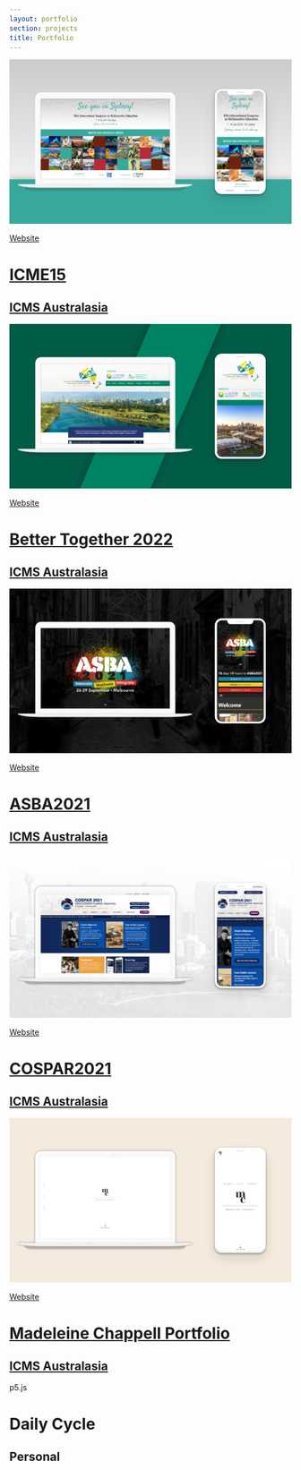 ```yaml
---
layout: portfolio
section: projects
title: Portfolio
---
```


<div class="portfolio my-4">
  <div class="row">
    <div class="col-12 col-sm-6 col-lg-4 project">
      <a href="https://icme15.com/" class="my-4 project-image top-right" target="_blank" style="--bg-color: #38A89CAF"><img src="assets/img/icme15.png" class="img-fluid"></a>
      <a href="https://icme15.com/" target="_blank" class="project-content">
        <p class="float-end mb-0">Website</p>
        <h1 class="mb-1">ICME15</h1>
        <h2>ICMS Australasia</h2>
      </a>
    </div>
    <div class="col-12 col-sm-6 col-lg-4 project">
      <a href="https://bettertogether2022.org/" class="my-4 project-image top-left" target="_blank" style="--bg-color: #008265AF"><img src="assets/img/bettertogether2022.png" class="img-fluid"></a>
      <a href="https://bettertogether2022.org/" target="_blank" class="project-content">
        <p class="float-end mb-0">Website</p>
        <h1 class="mb-1">Better Together 2022</h1>
        <h2>ICMS Australasia</h2>
      </a>
    </div>
    <div class="col-12 col-sm-6 col-lg-4 project">
      <a href="https://asba2021.com.au/" class="my-4 project-image bottom-left" target="_blank" style="--bg-color: #20809FAF"><img src="assets/img/asba2021.png" class="img-fluid"></a>
      <a href="https://asba2021.com.au/" target="_blank" class="project-content">
        <p class="float-end mb-0">Website</p>
        <h1 class="mb-1">ASBA2021</h1>
        <h2>ICMS Australasia</h2>
      </a>
    </div>
    <div class="col-12 col-sm-6 col-lg-4 project">
      <a href="https://cospar2021.org/" class="my-4 project-image bottom-right" target="_blank" style="--bg-color: #112B5EAF"><img src="assets/img/cospar2021.png" class="img-fluid"></a>
      <a href="https://cospar2021.org/" target="_blank" class="project-content">
        <p class="float-end mb-0">Website</p>
        <h1 class="mb-1">COSPAR2021</h1>
        <h2>ICMS Australasia</h2>
      </a>
    </div>
    <div class="col-12 col-sm-6 col-lg-4 project">
      <a href="https://mchappellart.github.io/" class="my-4 project-image center" target="_blank" style="--bg-color: #7D745EAF"><img src="assets/img/mchappellart.png" class="img-fluid"></a>
      <a href="https://mchappellart.github.io/" target="_blank" class="project-content">
        <p class="float-end mb-0">Website</p>
        <h1 class="mb-1">Madeleine Chappell Portfolio</h1>
        <h2>ICMS Australasia</h2>
      </a>
    </div>
    <div class="col-12 col-sm-6 col-lg-4 project">
      <div class="my-4 project-sketch center" style="--bg-color: #7D745EAF" id="daily-cycle"></div>
      <div class="project-content">
        <p class="float-end mb-0">p5.js</p>
        <h1 class="mb-1">Daily Cycle</h1>
        <h2>Personal</h2>
      </div>
    </div>
    <!-- <div class="col-12 col-sm-6 col-lg-4 project">
      <a href="https://mchappellart.github.io/" class="my-4 project-image center" target="_blank" style="--bg-color: #7D745EAF"><img src="assets/img/mchappellart.png" class="img-fluid"></a>
      <a href="" class="project-content">
        <p class="float-end mb-0">p5.js</p>
        <h1 class="mb-1">Amber Rain</h1>
        <h2>Twitch.tv</h2>
      </a>
    </div>
    <div class="col-12 col-sm-6 col-lg-4 project">
      <a href="https://mchappellart.github.io/" class="my-4 project-image center" target="_blank" style="--bg-color: #7D745EAF"><img src="assets/img/mchappellart.png" class="img-fluid"></a>
      <a href="" class="project-content">
        <p class="float-end mb-0">p5.js</p>
        <h1 class="mb-1">Watercolor</h1>
        <h2>Personal</h2>
      </a>
    </div> -->
  </div>
</div>
